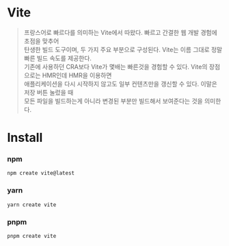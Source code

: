 # Vite
> 프랑스어로 빠르다를 의미하는 Vite에서 따왔다. 빠르고 간결한 웹 개발 경험에 초점을 맞추어  
> 탄생한 빌드 도구이며, 두 가지 주요 부분으로 구성된다. Vite는 이름 그대로 정말 빠른 빌드 속도를 제공한다.  
> 기존에 사용하던 CRA보다 Vite가 몇배는 빠른것을 경험할 수 있다. Vite의 장점으로는 HMR인데 HMR을 이용하면  
> 애플리케이션을 다시 시작하지 않고도 일부 컨텐츠만을 갱신할 수 있다. 이말은 저장 버튼 눌렀을 때  
> 모든 파일을 빌드하는게 아니라 변경된 부분만 빌드해서 보여준다는 것을 의미한다.

# Install

### npm
`npm create vite@latest`

### yarn
`yarn create vite`

### pnpm
`pnpm create vite`
